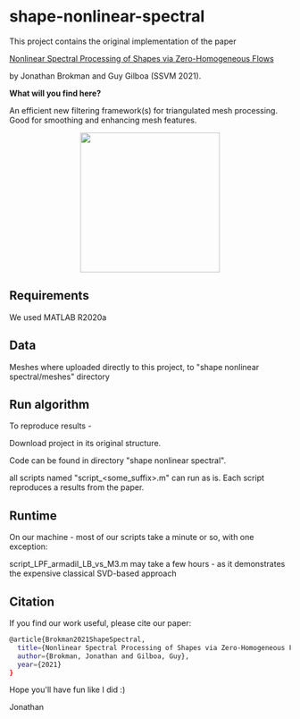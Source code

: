 # shape-nonlinear-spectral
This project contains the original implementation of the paper

[Nonlinear Spectral Processing of Shapes via Zero-Homogeneous Flows](https://www.springerprofessional.de/en/nonlinear-spectral-processing-of-shapes-via-zero-homogeneous-flo/19119118)




by Jonathan Brokman and Guy Gilboa (SSVM 2021).

**What will you find here?**

An efficient new filtering framework(s) for triangulated mesh processing. Good for smoothing and enhancing mesh features.


<p align="center">
	<img src="https://somethingsomthing.com/.png" | height=250>
</p>





## Requirements
We used MATLAB R2020a

## Data
Meshes where uploaded directly to this project, to "shape nonlinear spectral/meshes" directory

## Run algorithm
To reproduce results -

Download project in its original structure.

Code can be found in directory  "shape nonlinear spectral".

all scripts named "script_<some_suffix>.m" can run as is. Each script reproduces a results from the paper.

## Runtime
On our machine - most of our scripts take a minute or so, with one exception: 

script_LPF_armadil_LB_vs_M3.m may take a few hours - as it demonstrates the expensive classical SVD-based approach

## Citation
If you find our work useful, please cite our paper:
```bash
@article{Brokman2021ShapeSpectral,
  title={Nonlinear Spectral Processing of Shapes via Zero-Homogeneous Flows},
  author={Brokman, Jonathan and Gilboa, Guy},
  year={2021}
}
```

Hope you'll have fun like I did :)

Jonathan
